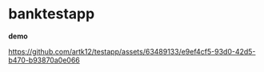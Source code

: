 # banktestapp

**demo**

https://github.com/artk12/testapp/assets/63489133/e9ef4cf5-93d0-42d5-b470-b93870a0e066

